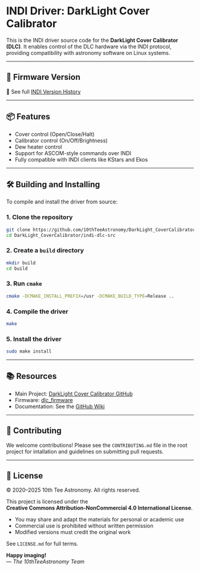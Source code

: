 # INDI Driver: DarkLight Cover Calibrator

This is the INDI driver source code for the **DarkLight Cover Calibrator (DLC)**. It enables control of the DLC hardware via the INDI protocol, providing compatibility with astronomy software on Linux systems.

---

## 🔖 Firmware Version


📄 See full [INDI Version History](https://github.com/10thTeeAstronomy/DarkLight_CoverCalibrator/wiki/INDI-Version-History)

---

## 📦 Features

- Cover control (Open/Close/Halt)  
- Calibrator control (On/Off/Brightness)  
- Dew heater  control  
- Support for ASCOM-style commands over INDI  
- Fully compatible with INDI clients like KStars and Ekos  

---

## 🛠️ Building and Installing

To compile and install the driver from source:

### 1. Clone the repository
```bash
git clone https://github.com/10thTeeAstronomy/DarkLight_CoverCalibrator.git
cd DarkLight_CoverCalibrator/indi-dlc-src
```

### 2. Create a `build` directory
```bash
mkdir build
cd build
```

### 3. Run `cmake`
```bash
cmake -DCMAKE_INSTALL_PREFIX=/usr -DCMAKE_BUILD_TYPE=Release ..
```

### 4. Compile the driver
```bash
make
```

### 5. Install the driver
```bash
sudo make install
```

---

## 📚 Resources

- Main Project: [DarkLight Cover Calibrator GitHub](https://github.com/10thTeeAstronomy/DarkLight_CoverCalibrator)  
- Firmware: [dlc_firmware](https://github.com/10thTeeAstronomy/DarkLight_CoverCalibrator/tree/main/dlc_firmware)  
- Documentation: See the [GitHub Wiki](https://github.com/10thTeeAstronomy/DarkLight_CoverCalibrator/wiki)  

---

## 🤝 Contributing

We welcome contributions! Please see the `CONTRIBUTING.md` file in the root project for intallation and guidelines on submitting pull requests.

---

## 📜 License

© 2020–2025 10th Tee Astronomy. All rights reserved.

This project is licensed under the  
**Creative Commons Attribution-NonCommercial 4.0 International License**.

- You may share and adapt the materials for personal or academic use  
- Commercial use is prohibited without written permission  
- Modified versions must credit the original work  

See `LICENSE.md` for full terms.  

**Happy imaging!**  
— *The 10thTeeAstronomy Team*
